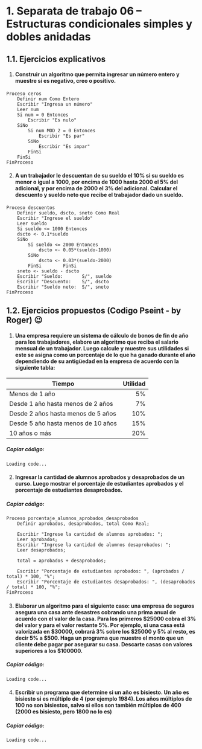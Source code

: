 # 1. Separata de trabajo 06 – Estructuras condicionales simples y dobles anidadas 


## 1.1. Ejercicios explicativos 

1.	#### Construir un algoritmo que permita ingresar un número entero y muestre si es negativo, creo o positivo.
```
Proceso ceros  
    Definir num Como Entero  
    Escribir "Ingresa un número"  
    Leer num  
    Si num = 0 Entonces  
        Escribir "Es nulo"  
    SiNo  
        Si num MOD 2 = 0 Entonces  
            Escribir "Es par"  
        SiNo  
            Escribir "Es impar"  
        FinSi  
    FinSi  
FinProceso 
```

2.	#### A un trabajador le descuentan de su sueldo el 10% si su sueldo es menor o igual a 1000, por encima de 1000 hasta 2000 el 5% del adicional, y por encima de 2000 el 3% del adicional. Calcular el descuento y sueldo neto que recibe el trabajador dado un sueldo. 

```
Proceso descuentos   
    Definir sueldo, dscto, sneto Como Real       
    Escribir "Ingrese el sueldo"   
    Leer sueldo   
    Si sueldo <= 1000 Entonces            
	dscto <- 0.1*sueldo    
    SiNo            
        Si sueldo <= 2000 Entonces                 
			dscto <- 0.05*(sueldo-1000)             
		SiNo     
            dscto <- 0.03*(sueldo-2000)                 
        FinSi        FinSi   
    sneto <- sueldo - dscto   
    Escribir "Sueldo:       S/", sueldo   
    Escribir "Descuento:    S/", dscto   
    Escribir "Sueldo neto:  S/", sneto   
FinProceso  
```

## 1.2. Ejercicios propuestos (Codigo Pseint - by Roger) 😉

1.	#### Una empresa requiere un sistema de cálculo de bonos de fin de año para los trabajadores, elabore un algoritmo que reciba el salario mensual de un trabajador. Luego calcule y muestre sus utilidades si este se asigna como un porcentaje de lo que ha ganado durante el año dependiendo de su antigüedad en la empresa de acuerdo con la siguiente tabla: 

| Tiempo | Utilidad |
| ----------- | -----------: |
| Menos de 1 año 							|5% |
| Desde 1 año hasta menos de 2 años 		|7% |
| Desde 2 años hasta menos de 5 años 		|10% |
| Desde 5 año hasta menos de 10 años 		|15% |
| 10 años o más 							|20% |

##### *Copiar código:*
```
Loading code...
```

2.	#### Ingresar la cantidad de alumnos aprobados y desaprobados de un curso. Luego mostrar el porcentaje de estudiantes aprobados y el porcentaje de estudiantes desaprobados. 

##### *Copiar código:*
```
Proceso porcentaje_alumnos_aprobados_desaprobados
	Definir aprobados, desaprobados, total Como Real;
	
	Escribir "Ingrese la cantidad de alumnos aprobados: ";
	Leer aprobados;
	Escribir "Ingrese la cantidad de alumnos desaprobados: ";
	Leer desaprobados;
	
	total = aprobados + desaprobados;
	
	Escribir "Porcentaje de estudiantes aprobados: ", (aprobados / total) * 100, "%";
	Escribir "Porcentaje de estudiantes desaprobados: ", (desaprobados / total) * 100, "%";
FinProceso
```

3.	#### Elaborar un algoritmo para el siguiente caso: una empresa de seguros asegura una casa ante desastres cobrando una prima anual de acuerdo con el valor de la casa. Para los primeros $25000 cobra el 3% del valor y para el valor restante 5%. Por ejemplo, si una casa está valorizada en $30000, cobrará 3% sobre los $25000 y 5% al resto, es decir 5% a $500. Haga un programa que muestre el monto que un cliente debe pagar por asegurar su casa. Descarte casas con valores superiores a los $100000. 

##### *Copiar código:*
```
Loading code...
```

4.	#### Escribir un programa que determine si un año es bisiesto. Un año es bisiesto si es múltiplo de 4 (por ejemplo 1984). Los años múltiplos de 100 no son bisiestos, salvo si ellos son también múltiplos de 400 (2000 es bisiesto, pero 1800 no lo es) 

##### *Copiar código:*
```
Loading code...
```